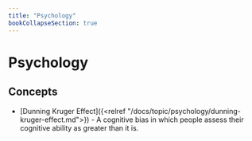 ```yaml
---
title: "Psychology"
bookCollapseSection: true
---
```


# Psychology

## Concepts

- [Dunning Kruger Effect]({<relref "/docs/topic/psychology/dunning-kruger-effect.md">}) - A cognitive bias in which people assess their cognitive ability as greater than it is.
